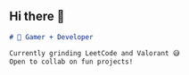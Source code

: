 ## Hi there 👋

```markdown
# 👾 Gamer + Developer

Currently grinding LeetCode and Valorant 😅  
Open to collab on fun projects!
```

